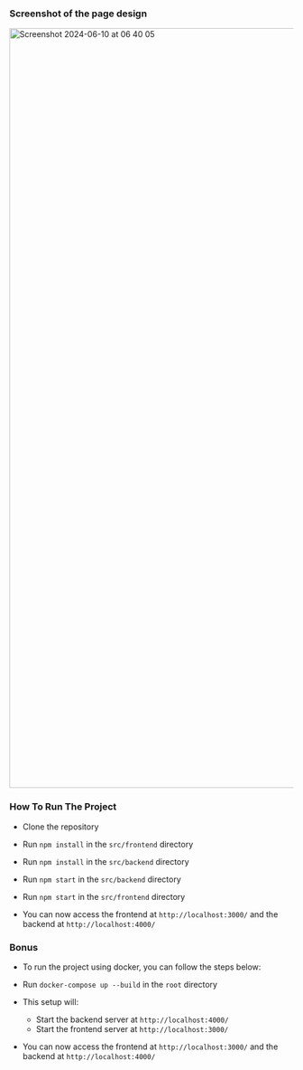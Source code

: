 ### Screenshot of the page design
<img width="1344" alt="Screenshot 2024-06-10 at 06 40 05" src="https://github.com/NairobiTech/Fullstack/assets/57017888/4364ea70-df13-4fa3-9b5e-ddd9028ce33a">

### How To Run The Project
- Clone the repository

- Run `npm install` in the `src/frontend` directory

- Run `npm install` in the `src/backend` directory

- Run `npm start` in the `src/backend` directory

- Run `npm start` in the `src/frontend` directory

- You can now access the frontend at `http://localhost:3000/` and the backend at `http://localhost:4000/`

### Bonus
- To run the project using docker, you can follow the steps below:

- Run `docker-compose up --build` in the `root` directory

 - This setup will:
    - Start the backend server at `http://localhost:4000/`
    - Start the frontend server at `http://localhost:3000/`

- You can now access the frontend at `http://localhost:3000/` and the backend at `http://localhost:4000/`
